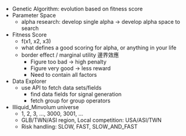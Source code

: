 * Genetic Algorithm: evolution based on fitness score
* Parameter Space
	* alpha research: develop single alpha -> develop alpha space to search
* Fitness Score
	* f(x1, x2, x3)
	* what defines a good scoring for alpha, or anything in your life
	* border effect / marginal utility 邊界效應
		* Figure too bad -> high penalty
		* Figure very good -> less reward
		* Need to contain all factors
* Data Explorer
	* use API to fetch data sets/fields
		* find data fields for signal generation
		* fetch group for group operators
* Illiquid_Minvolum universe
	* 1, 2, 3, ..., 3000, 3001, ...
	* GLB/TWN/ASI region, Local competition: USA/ASI/TWN
	* Risk handling: SLOW, FAST, SLOW_AND_FAST